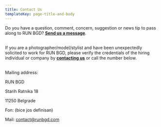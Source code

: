 ```yaml
---
title: Contact Us
templateKey: page-title-and-body
---
```

Do you have a question, comment, concern, suggestion or news tip to pass along to RUN BGD? **[Send us a message](mailto:contact@runbgd.com)**. 

\
If you are a photographer/model/stylist and have been unexpectedly solicited to work for RUN BGD, please verify the credentials of the hiring individual or company by **[contacting us](mailto:contact@runbgd.com)** or call the number below.

\
Mailing address:

RUN BGD

Starih Ratnika 18

11250 Belgrade

Fon: (bice jos definisan)

Mail: [contact@runbgd.com](mailto:contact@runbgd.com)